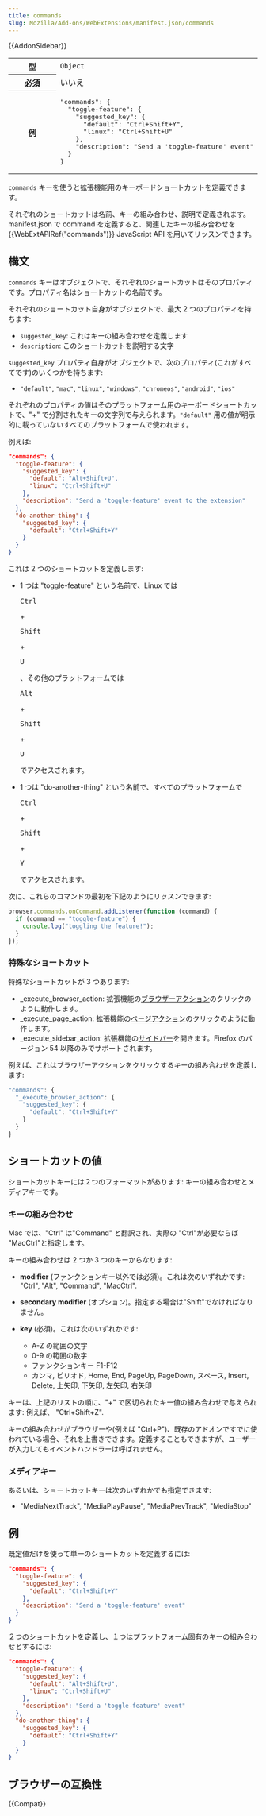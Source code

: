 ```yaml
---
title: commands
slug: Mozilla/Add-ons/WebExtensions/manifest.json/commands
---
```


{{AddonSidebar}}

<table class="fullwidth-table standard-table">
  <tbody>
    <tr>
      <th scope="row" style="width: 30%">型</th>
      <td><code>Object</code></td>
    </tr>
    <tr>
      <th scope="row">必須</th>
      <td>いいえ</td>
    </tr>
    <tr>
      <th scope="row">例</th>
      <td>
        <pre class="brush: json no-line-numbers">
"commands": {
  "toggle-feature": {
    "suggested_key": {
      "default": "Ctrl+Shift+Y",
      "linux": "Ctrl+Shift+U"
    },
    "description": "Send a 'toggle-feature' event"
  }
}</pre
        >
      </td>
    </tr>
  </tbody>
</table>

`commands` キーを使うと拡張機能用のキーボードショートカットを定義できます。

それぞれのショートカットは名前、キーの組み合わせ、説明で定義されます。manifest.json で command を定義すると、関連したキーの組み合わせを {{WebExtAPIRef("commands")}} JavaScript API を用いてリッスンできます。

## 構文

`commands` キーはオブジェクトで、それぞれのショートカットはそのプロパティです。プロパティ名はショートカットの名前です。

それぞれのショートカット自身がオブジェクトで、最大 2 つのプロパティを持ちます:

- `suggested_key`: これはキーの組み合わせを定義します
- `description`: このショートカットを説明する文字

`suggested_key` プロパティ自身がオブジェクトで、次のプロパティ(これがすべてです)のいくつかを持ちます:

- `"default"`, `"mac"`, `"linux"`, `"windows"`, `"chromeos"`, `"android"`, `"ios"`

それぞれのプロパティの値はそのプラットフォーム用のキーボードショートカットで、"+" で分割されたキーの文字列で与えられます。`"default"` 用の値が明示的に載っていないすべてのプラットフォームで使われます。

例えば:

```json
"commands": {
  "toggle-feature": {
    "suggested_key": {
      "default": "Alt+Shift+U",
      "linux": "Ctrl+Shift+U"
    },
    "description": "Send a 'toggle-feature' event to the extension"
  },
  "do-another-thing": {
    "suggested_key": {
      "default": "Ctrl+Shift+Y"
    }
  }
}
```

これは 2 つのショートカットを定義します:

- 1 つは "toggle-feature" という名前で、Linux では&#x20;

  <kbd>Ctrl</kbd>

  \+

  <kbd>Shift</kbd>

  \+

  <kbd>U</kbd>

  &#x20;、その他のプラットフォームでは&#x20;

  <kbd>Alt</kbd>

  \+

  <kbd>Shift</kbd>

  \+

  <kbd>U</kbd>

  &#x20;でアクセスされます。

- 1 つは "do-another-thing" という名前で、すべてのプラットフォームで&#x20;

  <kbd>Ctrl</kbd>

  \+

  <kbd>Shift</kbd>

  \+

  <kbd>Y</kbd>

  &#x20;でアクセスされます。

次に、これらのコマンドの最初を下記のようにリッスンできます:

```js
browser.commands.onCommand.addListener(function (command) {
  if (command == "toggle-feature") {
    console.log("toggling the feature!");
  }
});
```

### 特殊なショートカット

特殊なショートカットが 3 つあります:

- \_execute_browser_action: 拡張機能の[ブラウザーアクション](/ja/docs/Mozilla/Add-ons/WebExtensions/Browser_action)のクリックのように動作します。
- \_execute_page_action: 拡張機能の[ページアクション](/ja/docs/Mozilla/Add-ons/WebExtensions/Page_actions)のクリックのように動作します。
- \_execute_sidebar_action: 拡張機能の[サイドバー](/ja/docs/Mozilla/Add-ons/WebExtensions/Sidebars)を開きます。Firefox のバージョン 54 以降のみでサポートされます。

例えば、これはブラウザーアクションをクリックするキーの組み合わせを定義します:

```js
"commands": {
  "_execute_browser_action": {
    "suggested_key": {
      "default": "Ctrl+Shift+Y"
    }
  }
}
```

## ショートカットの値

ショートカットキーには２つのフォーマットがあります: キーの組み合わせとメディアキーです。

### キーの組み合わせ

Mac では、"Ctrl" は"Command" と翻訳され、実際の "Ctrl"が必要ならば "MacCtrl"と指定します。

キーの組み合わせは 2 つか 3 つのキーからなります:

- **modifier** (ファンクションキー以外では必須)。これは次のいずれかです: "Ctrl", "Alt", "Command", "MacCtrl".
- **secondary modifier** (オプション)。指定する場合は"Shift"でなければなりません。
- **key** (必須)。これは次のいずれかです:

  - A-Z の範囲の文字
  - 0-9 の範囲の数字
  - ファンクションキー F1-F12
  - カンマ, ピリオド, Home, End, PageUp, PageDown, スペース, Insert, Delete, 上矢印, 下矢印, 左矢印, 右矢印

キーは、上記のリストの順に、"+" で区切られたキー値の組み合わせで与えられます: 例えば、 "Ctrl+Shift+Z".

キーの組み合わせがブラウザーや(例えば "Ctrl+P")、既存のアドオンですでに使われている場合、それを上書きできます。定義することもできますが、ユーザーが入力してもイベントハンドラーは呼ばれません。

### メディアキー

あるいは、ショートカットキーは次のいずれかでも指定できます:

- "MediaNextTrack", "MediaPlayPause", "MediaPrevTrack", "MediaStop"

## 例

既定値だけを使って単一のショートカットを定義するには:

```json
"commands": {
  "toggle-feature": {
    "suggested_key": {
      "default": "Ctrl+Shift+Y"
    },
    "description": "Send a 'toggle-feature' event"
  }
}
```

２つのショートカットを定義し、１つはプラットフォーム固有のキーの組み合わせとするには:

```json
"commands": {
  "toggle-feature": {
    "suggested_key": {
      "default": "Alt+Shift+U",
      "linux": "Ctrl+Shift+U"
    },
    "description": "Send a 'toggle-feature' event"
  },
  "do-another-thing": {
    "suggested_key": {
      "default": "Ctrl+Shift+Y"
    }
  }
}
```

## ブラウザーの互換性

{{Compat}}
